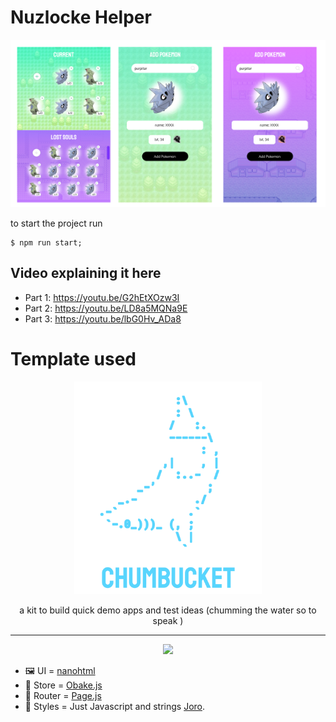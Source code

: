 # Nuzlocke Helper

<p align="center"><img width="600px" src=".readme/screenshot-1.png" />
</p>

to start the project run

```
$ npm run start; 
```

## Video explaining it here

- Part 1: https://youtu.be/G2hEtXOzw3I
- Part 2: https://youtu.be/LD8a5MQNa9E
- Part 3: https://youtu.be/lbG0Hv_ADa8

# Template used 

<p align="center"><img width="300px" src=".readme/logo.png" />
</p>
<p align="center">a kit to build quick demo apps and test ideas (chumming the water so to speak )</p>
<hr>
<p align="center">
<a href="https://opensource.org/licenses/MIT">
  <img src="https://img.shields.io/badge/License-MIT-yellow.svg" />
</a>
</p>

- 🖼️ UI = [nanohtml](https://github.com/choojs/nanohtml)
- 🍖 Store = [Obake.js](https://github.com/stagfoo/obake)
- 🦴 Router = [Page.js](https://visionmedia.github.io/page.js/)
- 🍹 Styles = Just Javascript and strings [Joro](https://github.com/stagfoo/joro).